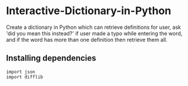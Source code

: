 # Interactive-Dictionary-in-Python
Create a dictionary in Python which can retrieve definitions for user, ask 'did you mean this instead?' if user made a typo while entering the word, and if the word has more than one definition then retrieve them all.

## Installing dependencies
```
import json
import difflib
```

